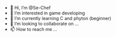 - 👋 Hi, I’m @Se-Chef
- 👀 I’m interested in game developing
- 🌱 I’m currently learning C and phyton (beginner)
- 💞️ I’m looking to collaborate on ...
- 📫 How to reach me ...

<!---
Se-Chef/Se-Chef is a ✨ special ✨ repository because its `README.md` (this file) appears on your GitHub profile.
You can click the Preview link to take a look at your changes.
--->
